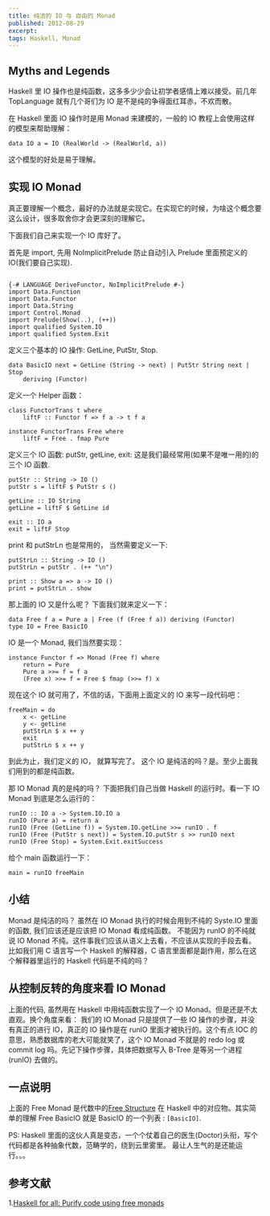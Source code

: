 ```yaml
---
title: 纯洁的 IO 与 自由的 Monad
published: 2012-08-29
excerpt: 
tags: Haskell, Monad
---
```


## Myths and Legends

Haskell 里 IO 操作也是纯函数，这多多少少会让初学者感情上难以接受。前几年 TopLanguage 就有几个哥们为 IO 是不是纯的争得面红耳赤，不欢而散。

在 Haskell 里面 IO 操作时是用 Monad 来建模的，一般的 IO 教程上会使用这样的模型来帮助理解：

    data IO a = IO (RealWorld -> (RealWorld, a))

这个模型的好处是易于理解。

## 实现 IO Monad

真正要理解一个概念，最好的办法就是实现它。在实现它的时候，为啥这个概念要这么设计，很多取舍你才会更深刻的理解它。

下面我们自己来实现一个 IO 库好了。

首先是 import, 先用 NoImplicitPrelude 防止自动引入 Prelude 里面预定义的 IO(我们要自己实现).

~~~ {lang="haskell"}

{-# LANGUAGE DeriveFunctor, NoImplicitPrelude #-}
import Data.Function
import Data.Functor
import Data.String
import Control.Monad
import Prelude(Show(..), (++))
import qualified System.IO
import qualified System.Exit

~~~

定义三个基本的 IO 操作: GetLine, PutStr, Stop.

    data BasicIO next = GetLine (String -> next) | PutStr String next | Stop
        deriving (Functor)

定义一个 Helper 函数：

    class FunctorTrans t where
        liftF :: Functor f => f a -> t f a

    instance FunctorTrans Free where
        liftF = Free . fmap Pure

定义三个 IO 函数: putStr, getLine, exit: 这是我们最经常用(如果不是唯一用的)的三个 IO 函数.

    putStr :: String -> IO ()
    putStr s = liftF $ PutStr s ()

    getLine :: IO String
    getLine = liftF $ GetLine id

    exit :: IO a
    exit = liftF Stop

print 和 putStrLn 也是常用的， 当然需要定义一下:

    putStrLn :: String -> IO ()
    putStrLn = putStr . (++ "\n")

    print :: Show a => a -> IO ()
    print = putStrLn . show

那上面的 IO 又是什么呢？ 下面我们就来定义一下：

    data Free f a = Pure a | Free (f (Free f a)) deriving (Functor)
    type IO = Free BasicIO

IO 是一个 Monad, 我们当然要实现：

    instance Functor f => Monad (Free f) where
        return = Pure
        Pure a >>= f = f a
        (Free x) >>= f = Free $ fmap (>>= f) x

现在这个 IO 就可用了，不信的话，下面用上面定义的 IO 来写一段代码吧：

    freeMain = do
        x <- getLine
        y <- getLine
        putStrLn $ x ++ y
        exit
        putStrLn $ x ++ y

到此为止，我们定义的 IO， 就算写完了。 这个 IO 是纯洁的吗？是。至少上面我们用到的都是纯函数。

那 IO Monad 真的是纯的吗？ 下面把我们自己当做 Haskell 的运行时。看一下 IO Monad 到底是怎么运行的：

    runIO :: IO a -> System.IO.IO a
    runIO (Pure a) = return a
    runIO (Free (GetLine f)) = System.IO.getLine >>= runIO . f
    runIO (Free (PutStr s next)) = System.IO.putStr s >> runIO next
    runIO (Free Stop) = System.Exit.exitSuccess

给个 main 函数运行一下：

    main = runIO freeMain

## 小结

Monad 是纯洁的吗？ 虽然在 IO Monad 执行的时候会用到不纯的 Syste.IO 里面的函数, 我们应该还是应该把 IO Monad 看成纯函数。 不能因为 runIO 的不纯就说 IO Monad 不纯。这件事我们应该从语义上去看，不应该从实现的手段去看。 比如我们用 C 语言写一个 Haskell 的解释器，C 语言里面都是副作用，那么在这个解释器里运行的 Haskell 代码是不纯的吗？

## 从控制反转的角度来看 IO Monad

上面的代码, 虽然用在 Haskell 中用纯函数实现了一个 IO Monad。但是还是不太直观。换个角度来看： 我们的 IO Monad 只是提供了一些 IO 操作的步骤，并没有真正的进行 IO，真正的 IO 操作是在 runIO 里面才被执行的。这个有点 IOC 的意思，熟悉数据库的老大可能就笑了，这个 IO Monad 不就是的 redo log 或 commit log 吗。先记下操作步骤，具体把数据写入 B-Tree 是等另一个进程 (runIO) 去做的。

## 一点说明

上面的 Free Monad 是代数中的[Free Structure](http://www.haskell.org/haskellwiki/Free_structure) 在 Haskell 中的对应物。其实简单的理解 Free BasicIO 就是 BasicIO 的一个列表 : `[BasicIO]`.

PS: Haskell 里面的这伙人真是变态，一个个仗着自己的医生(Doctor)头衔，写个代码都是各种抽象代数，范畴学的，绕到云里雾里。 最让人生气的是还能运行。。。

## 参考文献

1.[Haskell for all: Purify code using free monads](http://www.haskellforall.com/2012/07/purify-code-using-free-monads.html)
